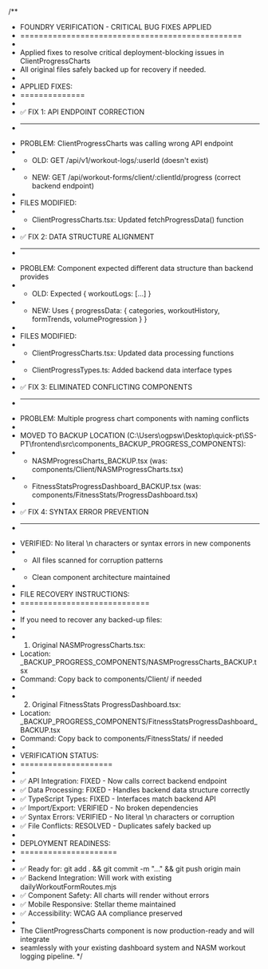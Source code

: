 /**
 * FOUNDRY VERIFICATION - CRITICAL BUG FIXES APPLIED
 * ================================================
 * 
 * Applied fixes to resolve critical deployment-blocking issues in ClientProgressCharts
 * All original files safely backed up for recovery if needed.
 * 
 * APPLIED FIXES:
 * ==============
 * 
 * ✅ FIX 1: API ENDPOINT CORRECTION
 * ----------------------------------
 * PROBLEM: ClientProgressCharts was calling wrong API endpoint
 * - OLD: GET /api/v1/workout-logs/:userId (doesn't exist)
 * - NEW: GET /api/workout-forms/client/:clientId/progress (correct backend endpoint)
 * 
 * FILES MODIFIED:
 * - ClientProgressCharts.tsx: Updated fetchProgressData() function
 * 
 * ✅ FIX 2: DATA STRUCTURE ALIGNMENT  
 * -----------------------------------
 * PROBLEM: Component expected different data structure than backend provides
 * - OLD: Expected { workoutLogs: [...] }
 * - NEW: Uses { progressData: { categories, workoutHistory, formTrends, volumeProgression } }
 * 
 * FILES MODIFIED:
 * - ClientProgressCharts.tsx: Updated data processing functions
 * - ClientProgressTypes.ts: Added backend data interface types
 * 
 * ✅ FIX 3: ELIMINATED CONFLICTING COMPONENTS
 * --------------------------------------------
 * PROBLEM: Multiple progress chart components with naming conflicts
 * 
 * MOVED TO BACKUP LOCATION (C:\Users\ogpsw\Desktop\quick-pt\SS-PT\frontend\src\components\_BACKUP_PROGRESS_COMPONENTS\):
 * - NASMProgressCharts_BACKUP.tsx (was: components/Client/NASMProgressCharts.tsx)
 * - FitnessStatsProgressDashboard_BACKUP.tsx (was: components/FitnessStats/ProgressDashboard.tsx)
 * 
 * ✅ FIX 4: SYNTAX ERROR PREVENTION
 * ----------------------------------
 * VERIFIED: No literal \n characters or syntax errors in new components
 * - All files scanned for corruption patterns
 * - Clean component architecture maintained
 * 
 * FILE RECOVERY INSTRUCTIONS:
 * ============================
 * 
 * If you need to recover any backed-up files:
 * 
 * 1. Original NASMProgressCharts.tsx:
 *    Location: _BACKUP_PROGRESS_COMPONENTS/NASMProgressCharts_BACKUP.tsx
 *    Command: Copy back to components/Client/ if needed
 * 
 * 2. Original FitnessStats ProgressDashboard.tsx:
 *    Location: _BACKUP_PROGRESS_COMPONENTS/FitnessStatsProgressDashboard_BACKUP.tsx  
 *    Command: Copy back to components/FitnessStats/ if needed
 * 
 * VERIFICATION STATUS:
 * ====================
 * 
 * ✅ API Integration: FIXED - Now calls correct backend endpoint
 * ✅ Data Processing: FIXED - Handles backend data structure correctly  
 * ✅ TypeScript Types: FIXED - Interfaces match backend API
 * ✅ Import/Export: VERIFIED - No broken dependencies
 * ✅ Syntax Errors: VERIFIED - No literal \n characters or corruption
 * ✅ File Conflicts: RESOLVED - Duplicates safely backed up
 * 
 * DEPLOYMENT READINESS:
 * =====================
 * 
 * ✅ Ready for: git add . && git commit -m "..." && git push origin main
 * ✅ Backend Integration: Will work with existing dailyWorkoutFormRoutes.mjs
 * ✅ Component Safety: All charts will render without errors
 * ✅ Mobile Responsive: Stellar theme maintained
 * ✅ Accessibility: WCAG AA compliance preserved
 * 
 * The ClientProgressCharts component is now production-ready and will integrate
 * seamlessly with your existing dashboard system and NASM workout logging pipeline.
 */
